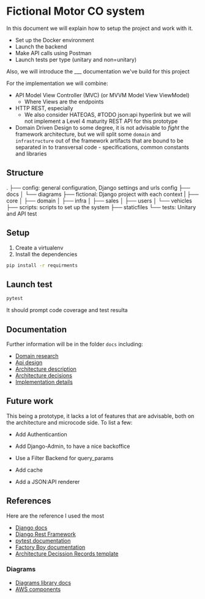 # Fictional Motor CO system

In this document we will explain how to setup the project and work with it.

- Set up the Docker environment
- Launch the backend
- Make API calls using Postman
- Launch tests per type (unitary and non=unitary)

Also, we will introduce the ___ documentation we've build for this project

For the implementation we will combine:
- API Model View Controller (MVC) (or MVVM Model View ViewModel)
  - Where Views are the endpoints 
- HTTP REST, especially
  - We also consider HATEOAS, #TODO json:api hyperlink 
    but we will not implement a Level 4 maturity REST API for this prototype
- Domain Driven Design to some degree, it is not advisable to _fight_ the framework architecture, but
  we will split some `domain` and `infrastructure` out of the framework artifacts that are bound to be
  separated in to transversal code - specifications, common constants and libraries
  
## Structure

.
├── config: general configuration, Django settings and urls config
├── docs
│   └── diagrams
├── fictional: Django project with each context
|   ├── core
│   ├── domain
│   ├── infra
│   ├── sales
│   ├── users
│   └── vehicles
├── scripts: scripts to set up the system
├── staticfiles
└── tests: Unitary and API test


## Setup

1. Create a virtualenv
1. Install the dependencies
```bash
pip install -r requirments
```

## Launch test

```bash
pytest
```

It should prompt code coverage and test resulta

## Documentation

Further information will be in the folder `docs` including:

- [Domain research](docs/domain_resarch.md)
- [Api design](docs/api_design.md)
- [Architecture description](docs/architecture.md)
- [Architecture decisions](docs/adr/)
- [Implementation details](docs/process.md)

## Future work

This being a prototype, it lacks a lot of features that are advisable, both on the architecture and microcode side.
To list a few:
- Add Authenticantion
  
- Add Django-Admin, to have a nice backoffice
- Use a Filter Backend for query_params
- Add cache
- Add a JSON:API renderer

## References

Here are the reference I used the most

- [Django docs](https://docs.djangoproject.com/en/3.2/ref/)
- [Django Rest Framework](https://www.django-rest-framework.org)
- [pytest documentation](https://docs.pytest.org/en/6.2.x/contents.html)
- [Factory Boy documentation](https://factoryboy.readthedocs.io/en/stable/index.html)
- [Architecture Decission Records template](https://gist.github.com/hectorcanto/1276e41fc24e8c4ee1427cd5d02bf82a#file-adr-template-md)


### Diagrams

- [Diagrams library docs](https://diagrams.mingrammer.com/)
- [AWS components](https://diagrams.mingrammer.com/docs/nodes/aws)
